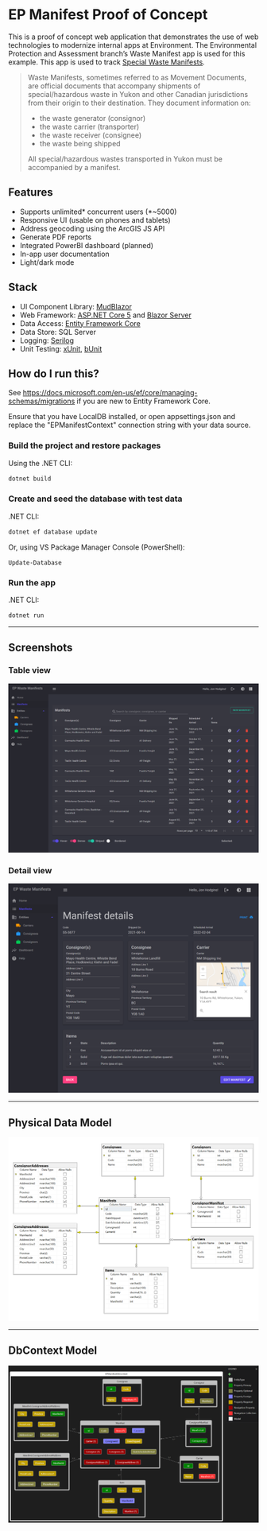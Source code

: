 # EP Manifest Proof of Concept

This is a proof of concept web application that demonstrates the use of web technologies to modernize internal apps at Environment. The Environmental Protection and Assessment branch’s Waste Manifest app is used for this example. This app is used to track [Special Waste Manifests](https://yukon.ca/en/get-special-waste-permit).

>Waste Manifests, sometimes referred to as Movement Documents, are official documents that accompany shipments of special/hazardous waste in Yukon and other Canadian jurisdictions from their origin to their destination. They document information on: 
>* the waste generator (consignor)
>* the waste carrier (transporter)
>* the waste receiver (consignee) 
>* the waste being shipped
>
>All special/hazardous wastes transported in Yukon must be accompanied by a manifest.

## Features

* Supports unlimited* concurrent users (*~5000)
* Responsive UI (usable on phones and tablets)
* Address geocoding using the ArcGIS JS API
* Generate PDF reports
* Integrated PowerBI dashboard (planned)
* In-app user documentation
* Light/dark mode

## Stack

* UI Component Library: [MudBlazor](https://github.com/Garderoben/MudBlazor)
* Web Framework: [ASP.NET Core 5](https://github.com/dotnet/aspnetcore) and [Blazor Server](https://dotnet.microsoft.com/apps/aspnet/web-apps/blazor)
* Data Access: [Entity Framework Core](https://github.com/dotnet/efcore)
* Data Store: SQL Server
* Logging: [Serilog](https://github.com/serilog/serilog)
* Unit Testing: [xUnit](https://github.com/xunit/xunit), [bUnit](https://github.com/bUnit-dev/bUnit)

## How do I run this?

See <https://docs.microsoft.com/en-us/ef/core/managing-schemas/migrations> if you are new to Entity Framework Core.

Ensure that you have LocalDB installed, or open appsettings.json and replace the "EPManifestContext" connection string with your data source.

### Build the project and restore packages

Using the .NET CLI:

```bash
dotnet build
```

### Create and seed the database with test data

.NET CLI:

```bash
dotnet ef database update
```

Or, using VS Package Manager Console (PowerShell):

```pwsh
Update-Database
```

### Run the app

.NET CLI:

```bash
dotnet run
```

---

## Screenshots

### Table view
<img src="./images/manifests_table.png">

### Detail view
<img src="./images/manifest_details.png">

---

## Physical Data Model

<img src="./images/sql_server_diagram.png">

---

## DbContext Model

<img src="images\efcore_dbcontext_diagram.png">
